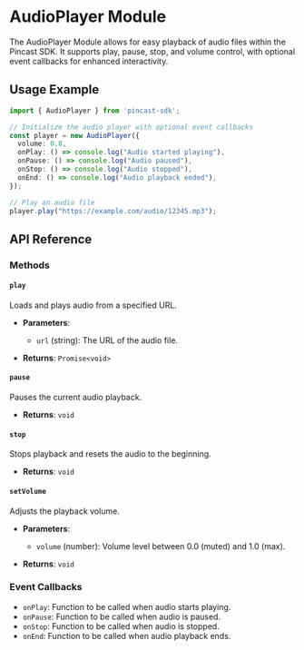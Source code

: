 # AudioPlayer Module

The AudioPlayer Module allows for easy playback of audio files within the Pincast SDK. It supports play, pause, stop, and volume control, with optional event callbacks for enhanced interactivity.

## Usage Example

```typescript
import { AudioPlayer } from 'pincast-sdk';

// Initialize the audio player with optional event callbacks
const player = new AudioPlayer({
  volume: 0.8,
  onPlay: () => console.log("Audio started playing"),
  onPause: () => console.log("Audio paused"),
  onStop: () => console.log("Audio stopped"),
  onEnd: () => console.log("Audio playback ended"),
});

// Play an audio file
player.play("https://example.com/audio/12345.mp3");
```

## API Reference

### Methods

#### `play`

Loads and plays audio from a specified URL.

- **Parameters**:
  - `url` (string): The URL of the audio file.
  
- **Returns**: `Promise<void>`

#### `pause`

Pauses the current audio playback.

- **Returns**: `void`

#### `stop`

Stops playback and resets the audio to the beginning.

- **Returns**: `void`

#### `setVolume`

Adjusts the playback volume.

- **Parameters**:
  - `volume` (number): Volume level between 0.0 (muted) and 1.0 (max).

- **Returns**: `void`

### Event Callbacks

- `onPlay`: Function to be called when audio starts playing.
- `onPause`: Function to be called when audio is paused.
- `onStop`: Function to be called when audio is stopped.
- `onEnd`: Function to be called when audio playback ends.